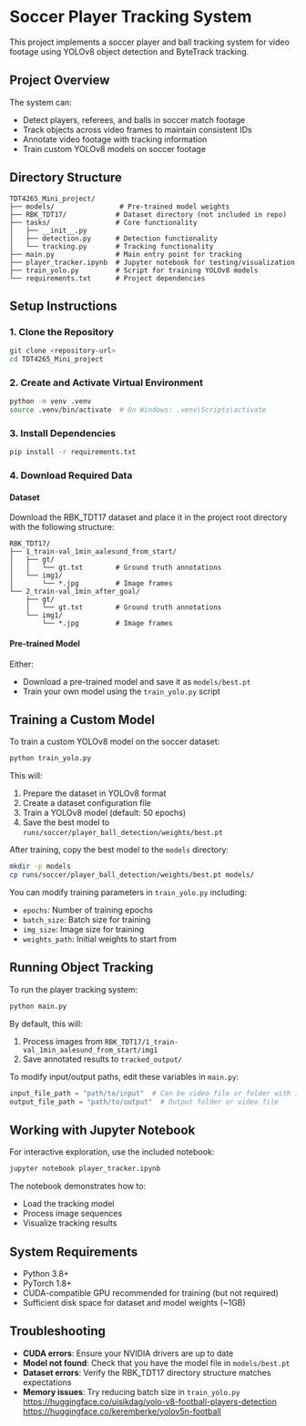 # Soccer Player Tracking System

This project implements a soccer player and ball tracking system for video footage using YOLOv8 object detection and ByteTrack tracking.

## Project Overview

The system can:
- Detect players, referees, and balls in soccer match footage
- Track objects across video frames to maintain consistent IDs
- Annotate video footage with tracking information
- Train custom YOLOv8 models on soccer footage

## Directory Structure

```
TDT4265_Mini_project/
├── models/                # Pre-trained model weights
├── RBK_TDT17/            # Dataset directory (not included in repo)
├── tasks/                # Core functionality 
│   ├── __init__.py
│   ├── detection.py      # Detection functionality
│   └── tracking.py       # Tracking functionality
├── main.py               # Main entry point for tracking
├── player_tracker.ipynb  # Jupyter notebook for testing/visualization
├── train_yolo.py         # Script for training YOLOv8 models
└── requirements.txt      # Project dependencies
```

## Setup Instructions

### 1. Clone the Repository

```bash
git clone <repository-url>
cd TDT4265_Mini_project
```

### 2. Create and Activate Virtual Environment

```bash
python -m venv .venv
source .venv/bin/activate  # On Windows: .venv\Scripts\activate
```

### 3. Install Dependencies

```bash
pip install -r requirements.txt
```

### 4. Download Required Data

#### Dataset
Download the RBK_TDT17 dataset and place it in the project root directory with the following structure:

```
RBK_TDT17/
├── 1_train-val_1min_aalesund_from_start/
│   ├── gt/
│   │   └── gt.txt        # Ground truth annotations
│   └── img1/
│       └── *.jpg         # Image frames
└── 2_train-val_1min_after_goal/
    ├── gt/
    │   └── gt.txt        # Ground truth annotations
    └── img1/
        └── *.jpg         # Image frames
```

#### Pre-trained Model
Either:
- Download a pre-trained model and save it as `models/best.pt`
- Train your own model using the `train_yolo.py` script

## Training a Custom Model

To train a custom YOLOv8 model on the soccer dataset:

```bash
python train_yolo.py
```

This will:
1. Prepare the dataset in YOLOv8 format
2. Create a dataset configuration file
3. Train a YOLOv8 model (default: 50 epochs)
4. Save the best model to `runs/soccer/player_ball_detection/weights/best.pt`

After training, copy the best model to the `models` directory:

```bash
mkdir -p models
cp runs/soccer/player_ball_detection/weights/best.pt models/
```

You can modify training parameters in `train_yolo.py` including:
- `epochs`: Number of training epochs
- `batch_size`: Batch size for training
- `img_size`: Image size for training
- `weights_path`: Initial weights to start from

## Running Object Tracking

To run the player tracking system:

```bash
python main.py
```

By default, this will:
1. Process images from `RBK_TDT17/1_train-val_1min_aalesund_from_start/img1`
2. Save annotated results to `tracked_output/`

To modify input/output paths, edit these variables in `main.py`:
```python
input_file_path = "path/to/input"  # Can be video file or folder with images
output_file_path = "path/to/output"  # Output folder or video file
```

## Working with Jupyter Notebook

For interactive exploration, use the included notebook:

```bash
jupyter notebook player_tracker.ipynb
```

The notebook demonstrates how to:
- Load the tracking model
- Process image sequences
- Visualize tracking results

## System Requirements

- Python 3.8+ 
- PyTorch 1.8+
- CUDA-compatible GPU recommended for training (but not required)
- Sufficient disk space for dataset and model weights (~1GB)

## Troubleshooting

- **CUDA errors**: Ensure your NVIDIA drivers are up to date
- **Model not found**: Check that you have the model file in `models/best.pt` 
- **Dataset errors**: Verify the RBK_TDT17 directory structure matches expectations
- **Memory issues**: Try reducing batch size in `train_yolo.py`
https://huggingface.co/uisikdag/yolo-v8-football-players-detection
https://huggingface.co/keremberke/yolov5n-football
